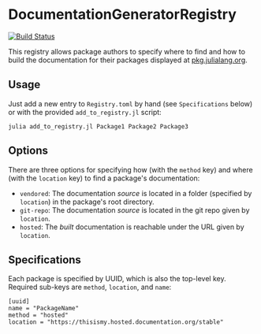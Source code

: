 # DocumentationGeneratorRegistry

[![Build Status](https://travis-ci.com/JuliaDocs/DocumentationGeneratorRegistry.svg?branch=master)](https://travis-ci.com/JuliaDocs/DocumentationGeneratorRegistry)

This registry allows package authors to specify where to find and how to build the documentation for their
packages displayed at [pkg.julialang.org](https://pkg.julialang.org/docs/).

## Usage
Just add a new entry to `Registry.toml` by hand (see `Specifications` below) or with the provided `add_to_registry.jl` script:
```
julia add_to_registry.jl Package1 Package2 Package3
```

## Options

There are three options for specifying how (with the `method` key) and where (with the `location` key) to find a package's documentation:
- `vendored`: The documentation *source* is located in a folder (specified by `location`) in the package's root directory.
- `git-repo`: The documentation *source* is located in the git repo given by `location`.
- `hosted`: The *built* documentation is reachable under the URL given by `location`.

## Specifications

Each package is specified by UUID, which is also the top-level key. Required sub-keys are `method`, `location`, and `name`:
```
[uuid]
name = "PackageName"
method = "hosted"
location = "https://thisismy.hosted.documentation.org/stable"
```
